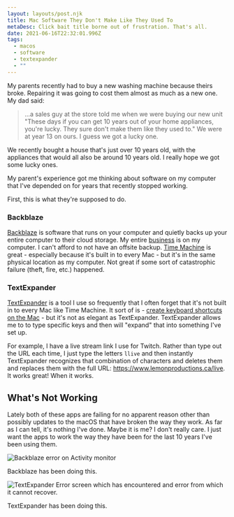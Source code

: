 ```yaml
---
layout: layouts/post.njk
title: Mac Software They Don't Make Like They Used To
metaDesc: Click bait title borne out of frustration. That's all.
date: 2021-06-16T22:32:01.996Z
tags:
  - macos
  - software
  - textexpander
  - ""
---
```

My parents recently had to buy a new washing machine because theirs broke. Repairing it was going to cost them almost as much as a new one. My dad said:

> ...a sales guy at the store told me when we were buying our new unit "These days if you can get 10 years out of your home appliances, you're lucky. They sure don't make them like they used to." We were at year 13 on ours. I guess we got a lucky one.

We recently bought a house that's just over 10 years old, with the appliances that would all also be around 10 years old. I really hope we got some lucky ones.

My parent's experience got me thinking about software on my computer that I've depended on for years that recently stopped working.

First, this is what they're supposed to do.

### Backblaze

[Backblaze](https://www.backblaze.com/cloud-backup.html#af2307) is software that runs on your computer and quietly backs up your entire computer to their cloud storage. My entire [business](https://lemonproductions.ca) is on my computer. I can't afford to not have an offsite backup. [Time Machine](https://support.apple.com/en-us/HT201250) is great - especially because it's built in to every Mac - but it's in the same physical location as my computer. Not great if some sort of catastrophic failure (theft, fire, etc.) happened.

### TextExpander

[TextExpander](https://textexpander.com/) is a tool I use so frequently that I often forget that it's not built in to every Mac like Time Machine. It sort of is - [create keyboard shortcuts on the Mac](https://support.apple.com/en-ca/guide/mac-help/mchlp2271/mac) - but it's not as elegant as TextExpander. TextExpander allows me to to type specific keys and then will "expand" that into something I've set up. 

For example, I have a live stream link I use for Twitch. Rather than type out the URL each time, I just type the letters `llive` and then instantly TextExpander recognizes that combination of characters and deletes them and replaces them with the full URL: https://www.lemonproductions.ca/live. It works great! When it works.

## What's Not Working

Lately both of these apps are failing for no apparent reason other than possibly updates to the macOS that have broken the way they work. As far as I can tell, it's nothing I've done. Maybe it is me? I don't really care. I just want the apps to work the way they have been for the last 10 years I've been using them.

![Backblaze error on Activity monitor](/images/backblaze-error.jpg "Backblaze error on Activity monitor")

Backblaze has been doing this.



![TextExpander Error screen which has encountered and error from which it cannot recover.](/images/textexpander-error.jpg "TextExpander Error screen")

TextExpander has been doing this.